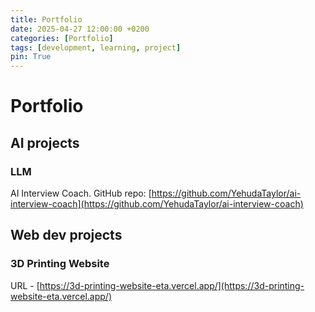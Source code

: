 ```yaml
---
title: Portfolio
date: 2025-04-27 12:00:00 +0200
categories: [Portfolio]
tags: [development, learning, project]
pin: True
---
```


# Portfolio

## AI projects

### LLM 
AI Interview Coach.
GitHub repo: [https://github.com/YehudaTaylor/ai-interview-coach](https://github.com/YehudaTaylor/ai-interview-coach)

## Web dev projects

### 3D Printing Website
URL - [https://3d-printing-website-eta.vercel.app/](https://3d-printing-website-eta.vercel.app/)